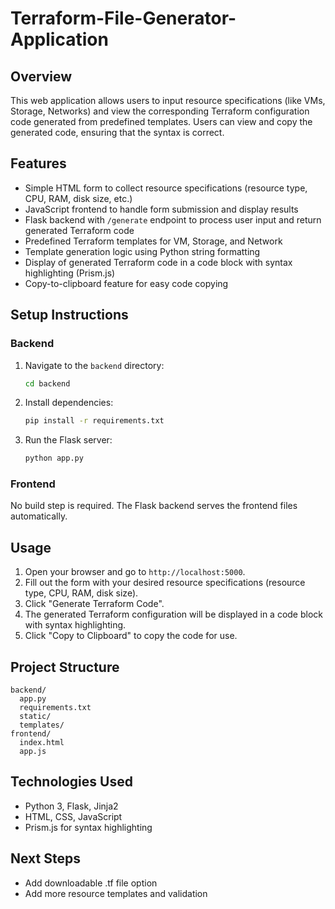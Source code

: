 # Terraform-File-Generator-Application

## Overview
This web application allows users to input resource specifications (like VMs, Storage, Networks) and view the corresponding Terraform configuration code generated from predefined templates. Users can view and copy the generated code, ensuring that the syntax is correct.

## Features
- Simple HTML form to collect resource specifications (resource type, CPU, RAM, disk size, etc.)
- JavaScript frontend to handle form submission and display results
- Flask backend with `/generate` endpoint to process user input and return generated Terraform code
- Predefined Terraform templates for VM, Storage, and Network
- Template generation logic using Python string formatting
- Display of generated Terraform code in a code block with syntax highlighting (Prism.js)
- Copy-to-clipboard feature for easy code copying

## Setup Instructions

### Backend
1. Navigate to the `backend` directory:
	```bash
	cd backend
	```
2. Install dependencies:
	```bash
	pip install -r requirements.txt
	```
3. Run the Flask server:
	```bash
	python app.py
	```

### Frontend
No build step is required. The Flask backend serves the frontend files automatically.

## Usage
1. Open your browser and go to `http://localhost:5000`.
2. Fill out the form with your desired resource specifications (resource type, CPU, RAM, disk size).
3. Click "Generate Terraform Code".
4. The generated Terraform configuration will be displayed in a code block with syntax highlighting.
5. Click "Copy to Clipboard" to copy the code for use.

## Project Structure
```
backend/
  app.py
  requirements.txt
  static/
  templates/
frontend/
  index.html
  app.js
```

## Technologies Used
- Python 3, Flask, Jinja2
- HTML, CSS, JavaScript
- Prism.js for syntax highlighting

## Next Steps
- Add downloadable .tf file option
- Add more resource templates and validation

